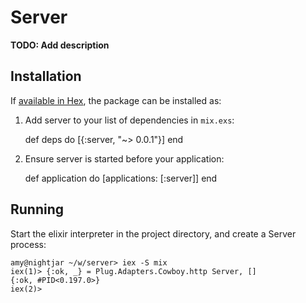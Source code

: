 # Server

**TODO: Add description**

## Installation

If [available in Hex](https://hex.pm/docs/publish), the package can be installed as:

  1. Add server to your list of dependencies in `mix.exs`:

        def deps do
          [{:server, "~> 0.0.1"}]
        end

  2. Ensure server is started before your application:

        def application do
          [applications: [:server]]
        end

## Running

Start the elixir interpreter in the project directory, and create a Server process:

```
amy@nightjar ~/w/server> iex -S mix
iex(1)> {:ok, _} = Plug.Adapters.Cowboy.http Server, []
{:ok, #PID<0.197.0>}
iex(2)> 
```
